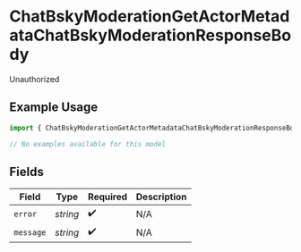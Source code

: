 # ChatBskyModerationGetActorMetadataChatBskyModerationResponseBody

Unauthorized

## Example Usage

```typescript
import { ChatBskyModerationGetActorMetadataChatBskyModerationResponseBody } from "bluesky/models/errors";

// No examples available for this model
```

## Fields

| Field              | Type               | Required           | Description        |
| ------------------ | ------------------ | ------------------ | ------------------ |
| `error`            | *string*           | :heavy_check_mark: | N/A                |
| `message`          | *string*           | :heavy_check_mark: | N/A                |